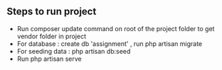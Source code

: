 ## Steps to run project

- Run composer update command on root of the project folder to get vendor folder in  project
- For database : create db 'assignment'  , run php artisan migrate 
- For seeding data : php artisan db:seed 
- Run php artisan serve